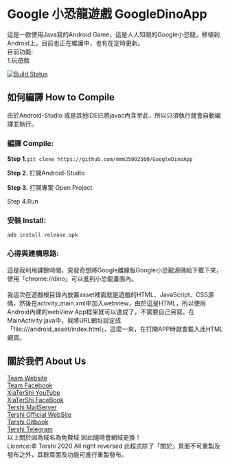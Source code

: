 # Google 小恐龍遊戲 GoogleDinoApp
這是一款使用Java寫的Android Game，這是人人知曉的Google小恐龍，移植到Android上，目前也正在維護中，也有在定時更新。<br>
目前功能:<br>
1.玩遊戲

[![Build Status](http://img.shields.io/travis/badges/badgerbadgerbadger.svg?style=flat-square)](https://travis-ci.org/badges/badgerbadgerbadger)

## 如何編譯 How to Compile
由於Android-Studio 或是其他IDE已將javac內含至此，所以只須執行就會自動編譯並執行。
### 編譯 Compile:

**Step 1.**``git clone https://github.com/mmm25002500/GoogleDinoApp``

**Step 2.** 打開Android-Studio

**Step 3.** 打開專案 Open Project

Step 4.Run

### 安裝 Install:

``adb install release.apk``

### 心得與建構思路:
這是我利用課餘時間，突發奇想將Google離線版Google小恐龍源碼給下載下來，使用「chrome://dino」可以進到小恐龍畫面內。<br><br>
我這次在遊戲根目錄內放置asset裡面就是遊戲的HTML、JavaScript、CSS源碼，然後在activity_main.xml中加入webview，由於這是HTML，所以使用Android內建的webView App框架就可以達成了，不需要自己另寫。在MainActivity.java中，我將URL網址設定成「file:///android_asset/index.html」，這麼一來，在打開APP時就會載入此HTML網頁。

## 關於我們 About Us

[Team Website](www.tershi.ml) <br>
[Team Facebook](https://www.facebook.com/shanling.team/) <br>
[XiaTerShi YouTube](https://www.youtube.com/channel/UCPdpFDFOp3sPbZhRkaQVaQA) <br>
[XiaTerShi FaceBook](https://www.facebook.com/Tershi25648) <br>
[Tershi MailServer](https://mail.tershi.ml) <br>
[Tershi Official WebSite](https://official.tershi.ml) <br>
[Tershi Gitbook](https://gitbook.tershi.ml) <br>
[Tershi Telegram](https://t.me/TershiXia) <br>
以上關於因為域名為免費域 因此隨時會網域更換！ <br>
Licence:© Tershi 2020 All right reversed 此程式除了「關於」頁面不可重製及發布之外，其餘頁面及功能可進行重製發布。
